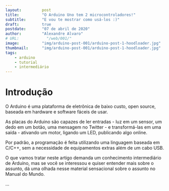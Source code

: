 ```yaml
---
layout:         post 
title:          "O Arduino Uno tem 2 microcontroladores!"
subtitle:       "E vou te mostrar como usá-los :)"
draft:          true
postdate:       "07 de abril de 2020"
author:         "Alexandre Alvaro"
# URL:            "/web/001/"
image:          "img/arduino-post-001/arduino-post-1-hoodloader.jpg"
thumbnail:      "img/arduino-post-001/arduino-post-1-hoodloader.jpg"
tags:
    - arduino
    - tutorial
    - intermediário
---
```


# Introdução
O Arduino é uma plataforma de eletrônica de baixo custo, open source, baseada em hardware e software fáceis de usar.

As placas do Arduino são capazes de ler entradas - luz em um sensor, um dedo em um botão, uma mensagem no Twitter - e transformá-las em uma saída - ativando um motor, ligando um LED, publicando algo online. 

Por padrão, a programação é feita utilizando uma linguagem baseada em C/C++, sem a necessidade de equipamentos extras além de um cabo USB.

O que vamos tratar neste artigo demanda um conhecimento intermediário de Arduíno, mas se você se interessou e quiser entender mais sobre o assunto, dá uma olhada nesse material sensacional sobre o assunto no Manual do Mundo.

...